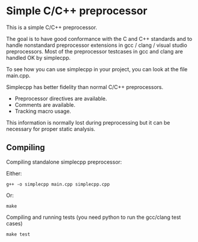 # Simple C/C++ preprocessor

This is a simple C/C++ preprocessor.

The goal is to have good conformance with the C and C++ standards and to handle nonstandard preprocessor extensions in gcc / clang / visual studio preprocessors. Most of the preprocessor testcases in gcc and clang are handled OK by simplecpp.

To see how you can use simplecpp in your project, you can look at the file main.cpp.

Simplecpp has better fidelity than normal C/C++ preprocessors.
 * Preprocessor directives are available.
 * Comments are available.
 * Tracking macro usage.

This information is normally lost during preprocessing but it can be necessary for proper static analysis.

## Compiling

Compiling standalone simplecpp preprocessor:

Either:

    g++ -o simplecpp main.cpp simplecpp.cpp

Or:

    make


Compiling and running tests (you need python to run the gcc/clang test cases)

    make test

